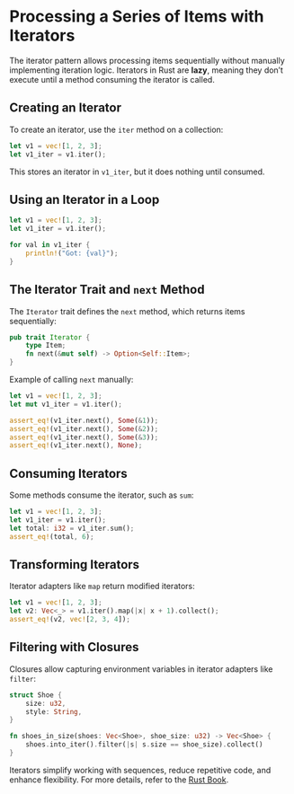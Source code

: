# Processing a Series of Items with Iterators

The iterator pattern allows processing items sequentially without manually implementing iteration logic. Iterators in Rust are **lazy**, meaning they don’t execute until a method consuming the iterator is called.

## Creating an Iterator

To create an iterator, use the `iter` method on a collection:

```rust
let v1 = vec![1, 2, 3];
let v1_iter = v1.iter();
```

This stores an iterator in `v1_iter`, but it does nothing until consumed.

## Using an Iterator in a Loop

```rust
let v1 = vec![1, 2, 3];
let v1_iter = v1.iter();

for val in v1_iter {
    println!("Got: {val}");
}
```

## The Iterator Trait and `next` Method

The `Iterator` trait defines the `next` method, which returns items sequentially:

```rust
pub trait Iterator {
    type Item;
    fn next(&mut self) -> Option<Self::Item>;
}
```

Example of calling `next` manually:

```rust
let v1 = vec![1, 2, 3];
let mut v1_iter = v1.iter();

assert_eq!(v1_iter.next(), Some(&1));
assert_eq!(v1_iter.next(), Some(&2));
assert_eq!(v1_iter.next(), Some(&3));
assert_eq!(v1_iter.next(), None);
```

## Consuming Iterators

Some methods consume the iterator, such as `sum`:

```rust
let v1 = vec![1, 2, 3];
let v1_iter = v1.iter();
let total: i32 = v1_iter.sum();
assert_eq!(total, 6);
```

## Transforming Iterators

Iterator adapters like `map` return modified iterators:

```rust
let v1 = vec![1, 2, 3];
let v2: Vec<_> = v1.iter().map(|x| x + 1).collect();
assert_eq!(v2, vec![2, 3, 4]);
```

## Filtering with Closures

Closures allow capturing environment variables in iterator adapters like `filter`:

```rust
struct Shoe {
    size: u32,
    style: String,
}

fn shoes_in_size(shoes: Vec<Shoe>, shoe_size: u32) -> Vec<Shoe> {
    shoes.into_iter().filter(|s| s.size == shoe_size).collect()
}
```

Iterators simplify working with sequences, reduce repetitive code, and enhance flexibility. For more details, refer to the [Rust Book](https://doc.rust-lang.org/book/ch13-02-iterators.html).

